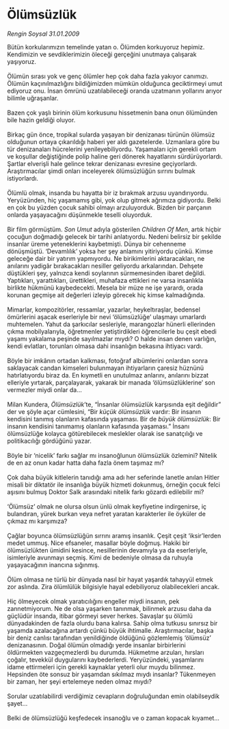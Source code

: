 # Ölümsüzlük

*Rengin Soysal 31.01.2009*

<div class="taraf_structure_2col_1zq">
<div class="margen_n">



 <p>Bütün korkularımızın temelinde yatan o. Ölümden korkuyoruz hepimiz. Kendimizin ve sevdiklerimizin öleceği gerçeğini unutmaya çalışarak yaşıyoruz. <br/><br/>Ölümün sırası yok ve genç ölümler hep çok daha fazla yakıyor canımızı. Ölümün kaçınılmazlığını bildiğimizden mümkün olduğunca geciktirmeyi umut ediyoruz onu. İnsan ömrünü uzatılabileceği oranda uzatmanın yollarını arıyor bilimle uğraşanlar. <br/><br/>Bazen çok yaşlı birinin ölüm korkusunu hissetmenin bana onun ölümünden bile hazin geldiği oluyor. <br/><br/>Birkaç gün önce, tropikal sularda yaşayan bir denizanası türünün ölümsüz olduğunun ortaya çıkarıldığı haberi yer aldı gazetelerde. Uzmanlara göre bu tür denizanaları hücrelerini yenileyebiliyordu. Yaşamaları için gerekli ortam ve koşullar değiştiğinde polip haline geri dönerek hayatlarını sürdürüyorlardı. Şartlar elverişli hale gelince tekrar denizanası evresine geçiyorlardı. Araştırmacılar şimdi onları inceleyerek ölümsüzlüğün sırrını bulmak istiyorlardı. <br/><br/>Ölümlü olmak, insanda bu hayatta bir iz bırakmak arzusu uyandırıyordu. Yeryüzünden, hiç yaşamamış gibi, yok olup gitmek ağrımıza gidiyordu. Belki en çok bu yüzden çocuk sahibi olmayı arzuluyorduk. Bizden bir parçanın onlarda yaşayacağını düşünmekle teselli oluyorduk. <br/><br/>Bir film görmüştüm. <i>Son Umut</i> adıyla gösterilen <i>Children Of Men</i>,<i> </i>artık hiçbir çocuğun doğmadığı gelecek bir tarihi anlatıyordu. Nedeni belirsiz bir şekilde insanlar üreme yeteneklerini kaybetmişti. Dünya bir cehenneme dönüşmüştü. ‘Devamlılık’ yoksa her şey anlamını yitiriyordu çünkü. Kimse geleceğe dair bir yatırım yapmıyordu. Ne birikimlerini aktaracakları, ne anılarını yadigâr bırakacakları nesiller geliyordu arkalarından. Dehşete düştükleri şey, yalnızca kendi soylarının sürmemesinden ibaret değildi. Yaptıkları, yarattıkları, ürettikleri, muhafaza ettikleri ne varsa insanlıkla birlikte hükmünü kaybedecekti. Mesela bir müze ne işe yarardı, orada korunan geçmişe ait değerleri izleyip görecek hiç kimse kalmadığında. <br/><br/>Mimarlar, kompozitörler, ressamlar, yazarlar, heykeltıraşlar, bedensel ömürlerini aşacak eserleriyle bir nevi ‘ölümsüzlüğe’ ulaşmayı umarlardı muhtemelen. Yahut da şarkıcılar sesleriyle, marangozlar hünerli ellerinden çıkma mobilyalarıyla, öğretmenler yetiştirdikleri öğrencilerle bu çeşit ebedi yaşamı yakalama peşinde sayılmazlar mıydı? O halde insan denen varlığın, kendi evlatları, torunları olmasa dahi insanlığın bekasına ihtiyacı vardı. <br/><br/>Böyle bir imkânın ortadan kalkması, fotoğraf albümlerini onlardan sonra saklayacak candan kimseleri bulunmayan ihtiyarların çaresiz hüznünü hatırlatıyordu biraz da. En kıymetli en unutulmaz anlarını, anılarını bizzat elleriyle yırtarak, parçalayarak, yakarak bir manada ‘ölümsüzlüklerine’ son vermezler miydi onlar da... <br/><br/>Milan Kundera, <i>Ölümsüzlük</i>’te, “İnsanlar ölümsüzlük karşısında eşit değildir” der ve şöyle açar cümlesini, “Bir <i>küçük ölümsüzlük</i> vardır: Bir insanın kendisini tanımış olanların kafasında yaşaması. Bir de <i>büyük ölümsüzlük</i>: Bir insanın kendisini tanımamış olanların kafasında yaşaması.” İnsanı ölümsüzlüğe kolayca götürebilecek meslekler olarak ise sanatçılığı ve politikacılığı gördüğünü yazar. <br/><br/>Böyle bir ‘nicelik’ farkı sağlar mı insanoğlunun ölümsüzlük özlemini? Nitelik de en az onun kadar hatta daha fazla önem taşımaz mı? <br/><br/>Çok daha büyük kitlelerin tanıdığı ama adı her seferinde lanetle anılan Hitler misali bir diktatör ile insanlığa büyük hizmeti dokunmuş, örneğin çocuk felci aşısını bulmuş Doktor Salk arasındaki nitelik farkı gözardı edilebilir mi? <br/><br/>‘Ölümsüz’ olmak ne olursa olsun ünlü olmak keyfiyetine indirgenirse, iç bulandıran, yürek burkan veya nefret yaratan karakterler ile öyküler de çıkmaz mı karşımıza? <br/><br/>Çağlar boyunca ölümsüzlüğün sırrını aramış insanlık. Çeşit çeşit ‘iksir’lerden medet ummuş. Nice efsaneler, masallar böyle doğmuş. Hakiki bir ölümsüzlükten ümidini kesince, nesillerinin devamıyla ya da eserleriyle, isimleriyle avunmayı seçmiş. Kimi de bedeniyle olmasa da ruhuyla yaşayacağının inancına sığınmış. <br/><br/>Ölüm olmasa ne türlü bir dünyada nasıl bir hayat yaşardık tahayyül etmek zor aslında. Zira ölümlülük bilgisiyle hayal edebiliyoruz olabilecekleri ancak. <br/><br/>Hiç ölmeyecek olmak yaratıcılığını engeller miydi insanın, pek zannetmiyorum. Ne de olsa yaşarken tanınmak, bilinmek arzusu daha da güçlüdür insanda, itibar görmeyi sever herkes. Savaşlar şu ölümlü dünyadakinden de fazla olurdu bana kalırsa. Sahip olma tutkusu sınırsız bir yaşamda azalacağına artardı çünkü büyük ihtimalle. Araştırmacılar, başka bir deniz canlısı tarafından yenildiğinde öldüğünü gözlemlemiş ‘ölümsüz’ denizanasının. Doğal ölümün olmadığı yerde insanlar birbirlerini öldürmekten vazgeçmezlerdi bu durumda. Hükmetme arzuları, hırsları çoğalır, tevekkül duygularını kaybederlerdi. Yeryüzündeki, yaşamlarını idame ettirmeleri için gerekli kaynaklar yeterli olur muydu bilinmez. Hepsinden öte sonsuz bir yaşamdan sıkılmaz mıydı insanlar? Tükenmeyen bir zaman, her şeyi ertelemeye neden olmaz mıydı? <br/><br/>Sorular uzatılabilirdi verdiğimiz cevapların doğruluğundan emin olabilseydik şayet... <br/><br/>Belki de ölümsüzlüğü keşfedecek insanoğlu ve o zaman kopacak kıyamet...</p>

<br/>


<div id="taraf_not">
</div>

</div>


</div>
